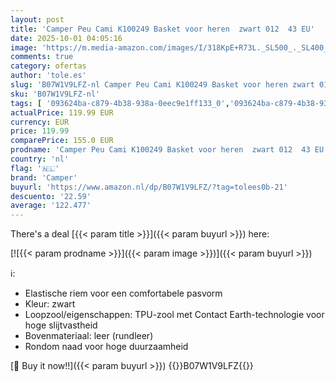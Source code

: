```yaml
---
layout: post
title: 'Camper Peu Cami K100249 Basket voor heren  zwart 012  43 EU'
date: 2025-10-01 04:05:16
image: 'https://m.media-amazon.com/images/I/318KpE+R73L._SL500_._SL400_.jpg'
comments: true
category: ofertas
author: 'tole.es'
slug: 'B07W1V9LFZ-nl Camper Peu Cami K100249 Basket voor heren zwart 012 43 EU'
sku: 'B07W1V9LFZ-nl'
tags: [ '093624ba-c879-4b38-938a-0eec9e1ff133_0','093624ba-c879-4b38-938a-0eec9e1ff133_3601','Arborist Merchandising Root','Herenmode','Herenschoenen','Klassieke & modieuze herensneakers','Kleding, schoenen & sieraden','Kleding, schoenen en sieraden','New Arrivals','Self Service','Special Features Stores','camper','🇳🇱', ]
actualPrice: 119.99 EUR
currency: EUR
price: 119.99
comparePrice: 155.0 EUR
prodname: 'Camper Peu Cami K100249 Basket voor heren  zwart 012  43 EU'
country: 'nl'
flag: '🇳🇱'
brand: 'Camper'
buyurl: 'https://www.amazon.nl/dp/B07W1V9LFZ/?tag=tolees0b-21'
descuento: '22.59'
average: '122.477'
---
```


There's a deal [{{< param title >}}]({{< param buyurl >}})  here:

[![{{< param prodname >}}]({{< param image >}})]({{< param buyurl >}})

ℹ️:

- Elastische riem voor een comfortabele pasvorm
- Kleur: zwart
- Loopzool/eigenschappen: TPU-zool met Contact Earth-technologie voor hoge slijtvastheid
- Bovenmateriaal: leer (rundleer)
- Rondom naad voor hoge duurzaamheid

[🛒 Buy it now!!]({{< param buyurl >}})
{{<world>}}B07W1V9LFZ{{</world>}}
